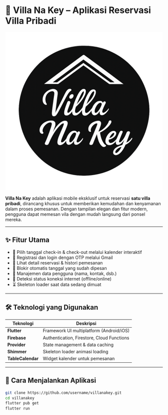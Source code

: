 # 🏡 Villa Na Key – Aplikasi Reservasi Villa Pribadi

![Villa Na Key Logo](assets/images/logoya.png) <!-- Ganti dengan path logo kamu -->

**Villa Na Key** adalah aplikasi mobile eksklusif untuk reservasi **satu villa pribadi**, dirancang khusus untuk memberikan kemudahan dan kenyamanan dalam proses pemesanan. Dengan tampilan elegan dan fitur modern, pengguna dapat memesan vila dengan mudah langsung dari ponsel mereka.

---

## ✨ Fitur Utama

- 📅 Pilih tanggal check-in & check-out melalui kalender interaktif
- 🔐 Registrasi dan login dengan OTP melalui Gmail
- 📄 Lihat detail reservasi & histori pemesanan
- 🚫 Blokir otomatis tanggal yang sudah dipesan
- 🧍 Manajemen data pengguna (nama, kontak, dsb.)
- 📶 Deteksi status koneksi internet (offline/online)
- ⏳ Skeleton loader saat data sedang dimuat

---

## 🛠️ Teknologi yang Digunakan

| Teknologi     | Deskripsi                                  |
|---------------|---------------------------------------------|
| **Flutter**   | Framework UI multiplatform (Android/iOS)    |
| **Firebase**  | Authentication, Firestore, Cloud Functions  |
| **Provider**  | State management & data caching             |
| **Shimmer**   | Skeleton loader animasi loading             |
| **TableCalendar** | Widget kalender untuk pemesanan         |

---

## 🚀 Cara Menjalankan Aplikasi

```bash
git clone https://github.com/username/villanakey.git
cd villanakey
flutter pub get
flutter run
